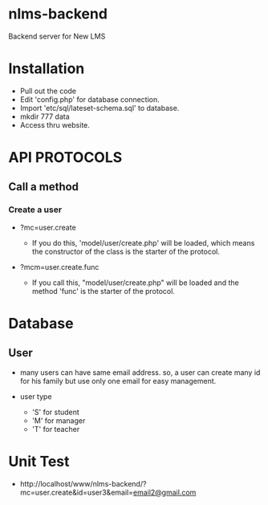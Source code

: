 # nlms-backend
Backend server for New LMS


# Installation

* Pull out the code
* Edit 'config.php' for database connection.
* Import 'etc/sql/lateset-schema.sql' to database.
* mkdir 777 data
* Access thru website.



# API PROTOCOLS


## Call a method


### Create a user


* ?mc=user.create

    * If you do this, 'model/user/create.php' will be loaded, which means the constructor of the class is the starter of the protocol.
    
    
 * ?mcm=user.create.func
    * If you call this, "model/user/create.php" will be loaded and the method 'func' is the starter of the protocol.


# Database

## User

* many users can have same email address. so, a user can create many id for his family but use only one email for easy management.

* user type
    * 'S' for student
    * 'M' for manager
    * 'T' for teacher
    
    
# Unit Test

* http://localhost/www/nlms-backend/?mc=user.create&id=user3&email=email2@gmail.com

